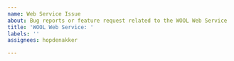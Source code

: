 ```yaml
---
name: Web Service Issue
about: Bug reports or feature request related to the WOOL Web Service
title: 'WOOL Web Service: '
labels: ''
assignees: hopdenakker

---
```



